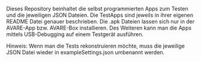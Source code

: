 Dieses Repository beinhaltet die selbst programmierten Apps zum Testen und die jeweiligen JSON Dateien. Die TestApps sind jeweils in ihrer eigenen README Datei genauer beschrieben. Die .apk Dateien lassen sich nur in der AVARE-App bzw. AVARE-Box installieren.
Des Weiteren kann man die Apps mittels USB-Debugging auf einem Testgerät ausführen.

Hinweis: Wenn man die Tests rekonstruieren möchte, muss die jeweilige JSON Datei wieder in exampleSettings.json umbenannt werden. 
